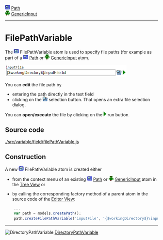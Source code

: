 ![](../../../../icons/path.png) [Path](../../model/path/path.md)<br>
![](../../../../icons/genericInput.png) [GenericInput](../../model/genericInput/genericInput.md)

----

# FilePathVariable

The ![](../../../../icons/filePathVariable.png) FilePathVariable atom is used to specify file paths (for example as part of a ![](../../../../icons/path.png) [Path](../../model/path/path.md) or ![](../../../../icons/genericInput.png) [GenericInput](../../model/genericInput/genericInput.md) atom.

![](../../../images/file_path_variable.png)

You can **edit** the file path by
* entering the path directly in the text field
* clicking on the ![](../../../../icons/browse.png) selection button. That opens an extra file selection dialog.

You can **open/execute** the file by clicking on the ![](../../../../icons/run_triangle.png) run button.

## Source code

[./src/variable/field/filePathVariable.js](../../../../src/variable/field/filePathVariable.js)

## Construction

A new ![](../../../../icons/filePathVariable.png) FilePathVariable atom is created either 

* from the context menu of an existing ![](../../../../icons/path.png) [Path](../../model/path/path.md) or ![](../../../../icons/genericInput.png) [GenericInput](../../model/genericInput/genericInput.md) atom in the [Tree View](../../../views/treeView.md) or 

* by calling the corresponding factory method of a parent atom in the source code of the [Editor View](../../../views/editorView.md):	

```javascript
    ...
    var path = models.createPath();	   
    path.createFilePathVariable('inputFile', '{$workingDirectory$}\input.txt');
```

----
![DirectoryPathVariable](../../../icons/directoryPathVariable.png) [DirectoryPathVariable](./directoryPathVariable.md)
